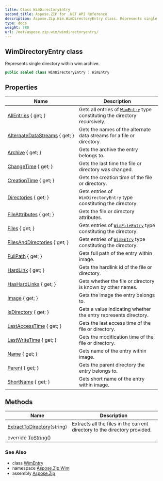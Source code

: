 ```yaml
---
title: Class WimDirectoryEntry
second_title: Aspose.ZIP for .NET API Reference
description: Aspose.Zip.Wim.WimDirectoryEntry class. Represents single directory within wim archive
type: docs
weight: 780
url: /net/aspose.zip.wim/wimdirectoryentry/
---
```

## WimDirectoryEntry class

Represents single directory within wim archive.

```csharp
public sealed class WimDirectoryEntry : WimEntry
```

## Properties

| Name | Description |
| --- | --- |
| [AllEntries](../../aspose.zip.wim/wimdirectoryentry/allentries/) { get; } | Gets all entries of [`WimEntry`](../wimentry/) type constituting the directory recursively. |
| [AlternateDataStreams](../../aspose.zip.wim/wimentry/alternatedatastreams/) { get; } | Gets the names of the alternate data streams for a file or directory. |
| [Archive](../../aspose.zip.wim/wimentry/archive/) { get; } | Gets the archive the entry belongs to. |
| [ChangeTime](../../aspose.zip.wim/wimentry/changetime/) { get; } | Gets the last time the file or directory was changed. |
| [CreationTime](../../aspose.zip.wim/wimentry/creationtime/) { get; } | Gets the creation time of the file or directory. |
| [Directories](../../aspose.zip.wim/wimdirectoryentry/directories/) { get; } | Gets entries of `WimDirectoryEntry` type constituting the directory. |
| [FileAttributes](../../aspose.zip.wim/wimentry/fileattributes/) { get; } | Gets the file or directory attributes. |
| [Files](../../aspose.zip.wim/wimdirectoryentry/files/) { get; } | Gets entries of [`WimFileEntry`](../wimfileentry/) type constituting the directory. |
| [FilesAndDirectories](../../aspose.zip.wim/wimdirectoryentry/filesanddirectories/) { get; } | Gets entries of [`WimEntry`](../wimentry/) type constituting the directory. |
| [FullPath](../../aspose.zip.wim/wimentry/fullpath/) { get; } | Gets full path of the entry within image. |
| [HardLink](../../aspose.zip.wim/wimentry/hardlink/) { get; } | Gets the hardlink id of the file or directory. |
| [HasHardLinks](../../aspose.zip.wim/wimentry/hashardlinks/) { get; } | Gets whether the file or directory is known by other names. |
| [Image](../../aspose.zip.wim/wimentry/image/) { get; } | Gets the image the entry belongs to. |
| [IsDirectory](../../aspose.zip.wim/wimentry/isdirectory/) { get; } | Gets a value indicating whether the entry represents directory. |
| [LastAccessTime](../../aspose.zip.wim/wimentry/lastaccesstime/) { get; } | Gets the last access time of the file or directory. |
| [LastWriteTime](../../aspose.zip.wim/wimentry/lastwritetime/) { get; } | Gets the modification time of the file or directory. |
| [Name](../../aspose.zip.wim/wimentry/name/) { get; } | Gets name of the entry within image. |
| [Parent](../../aspose.zip.wim/wimentry/parent/) { get; } | Gets the parent directory the entry belongs to. |
| [ShortName](../../aspose.zip.wim/wimentry/shortname/) { get; } | Gets short name of the entry within image. |

## Methods

| Name | Description |
| --- | --- |
| [ExtractToDirectory](../../aspose.zip.wim/wimdirectoryentry/extracttodirectory/)(string) | Extracts all the files in the current directory to the directory provided. |
| override [ToString](../../aspose.zip.wim/wimentry/tostring/)() |  |

### See Also

* class [WimEntry](../wimentry/)
* namespace [Aspose.Zip.Wim](../../aspose.zip.wim/)
* assembly [Aspose.Zip](../../)


